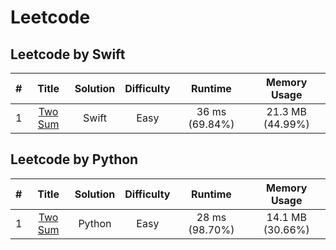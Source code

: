 # Leetcode

## Leetcode by Swift

| # | Title | Solution | Difficulty | Runtime | Memory Usage |
| :---: | :---: | :---: | :---: | :---: | :---: |
| 1 | [Two Sum](https://leetcode.com/problems/two-sum/) | Swift | Easy | 36 ms (69.84%) | 21.3 MB (44.99%) |

## Leetcode by Python

| # | Title | Solution | Difficulty | Runtime | Memory Usage |
| :---: | :---: | :---: | :---: | :---: | :---: |
| 1 | [Two Sum](https://leetcode.com/problems/two-sum/) | Python | Easy | 28 ms (98.70%) | 14.1 MB (30.66%) |
